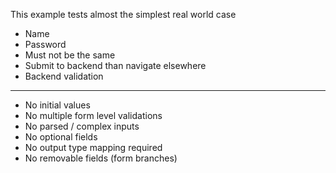 This example tests almost the simplest real world case

- Name
- Password
- Must not be the same
- Submit to backend than navigate elsewhere
- Backend validation

---

- No initial values
- No multiple form level validations
- No parsed / complex inputs
- No optional fields
- No output type mapping required
- No removable fields (form branches)